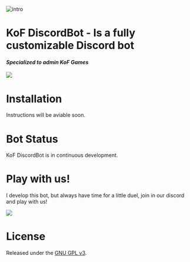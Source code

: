 ![intro](https://image.ibb.co/iA3GCS/kof_banner.png)

# KoF DiscordBot - Is a fully customizable Discord bot
#### *Specialized to admin KoF Games*
[<img src="https://discordapp.com/api/guilds/436423981302546438/widget.png?style=shield">](https://discord.gg/QC9heJ9)

# Installation

Instructions will be aviable soon.

# Bot Status

KoF DiscordBot is in continuous development.

# Play with us!

I develop this bot, but always have time for a little duel, join in our discord and play with us!

[<img src="https://discordapp.com/widget?id=436423981302546438&theme=dark">](https://discord.gg/QC9heJ9)

# License

Released under the [GNU GPL v3](LICENSE).

